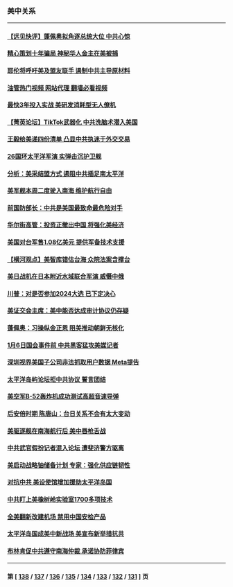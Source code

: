 ### 美中关系
---
#### [【远见快评】蓬佩奥拟角逐总统大位 中共心惊](../../pages/nf1412576/n13783855.md?07191245) 
#### [精心策划十年骗局 神秘华人金主在美被捕](../../pages/nf1412576/n13783926.md?07191245) 
#### [耶伦将呼吁美及盟友联手 遏制中共主导原材料](../../pages/nf1412576/n13783693.md?07191245) 
#### [油管热门视频 网站代理 翻墙必看视频](http://209.222.30.114:81/youtube.html?07191245)
#### [最快3年投入实战 美研发消耗型无人僚机](../../pages/nf1412576/n13783419.md?07191245) 
#### [【菁英论坛】TikTok武器化 中共洗脑术潜入美国](../../pages/nf1412576/n13782413.md?07191245) 
#### [王毅给美递四份清单 凸显中共执迷于外交交易](../../pages/nf1412576/n13782364.md?07191245) 
#### [26国环太平洋军演 实弹击沉护卫舰](../../pages/nf1412576/n13782416.md?07191245) 
#### [分析：美采结盟方式 遏阻中共插足南太平洋](../../pages/nf1412576/n13782119.md?07191245) 
#### [美军舰本周二度驶入南海 维护航行自由](../../pages/nf1412576/n13782091.md?07191245) 
#### [前国防部长：中共是美国最致命最危险对手](../../pages/nf1412576/n13781920.md?07191245) 
#### [华尔街高管：投资正撤出中国 将强化美经济](../../pages/nf1412576/n13782023.md?07191245) 
#### [美国对台军售1.08亿美元 提供军备技术支援](../../pages/nf1412576/n13781956.md?07191245) 
#### [【横河观点】美智库错估台海 众院法案含撑台](../../pages/nf1412576/n13781902.md?07191245) 
#### [美日战机在日本附近水域联合军演 威慑中俄](../../pages/nf1412576/n13781581.md?07191245) 
#### [川普：对是否参加2024大选 已下定决心](../../pages/nf1412576/n13781497.md?07191245) 
#### [美证交会主席：美中能否达成审计协议仍存疑](../../pages/nf1412576/n13781244.md?07191245) 
#### [蓬佩奥：习操纵金正恩 阻美推动朝鲜无核化](../../pages/nf1412576/n13781070.md?07191245) 
#### [1月6日国会事件前 中共黑客猛攻美媒记者](../../pages/nf1412576/n13780891.md?07191245) 
#### [深圳视界美国子公司非法抓取用户数据 Meta提告](../../pages/nf1412576/n13780952.md?07191245) 
#### [太平洋岛屿论坛拒中共协议 誓言团结](../../pages/nf1412576/n13780764.md?07191245) 
#### [美空军B-52轰炸机成功测试高超音速导弹](../../pages/nf1412576/n13780324.md?07191245) 
#### [后安倍时期 陈唐山：台日关系不会有太大变动](../../pages/nf1412576/n13780063.md?07191245) 
#### [美驱逐舰在南海航行后 美中唇枪舌战](../../pages/nf1412576/n13780060.md?07191245) 
#### [中共武官假扮记者混入论坛 遭斐济警方驱离](../../pages/nf1412576/n13780171.md?07191245) 
#### [美启动战略铀储备计划 专家：强化供应链韧性](../../pages/nf1412576/n13779792.md?07191245) 
#### [对抗中共 美设使馆增加援助太平洋岛国](../../pages/nf1412576/n13779696.md?07191245) 
#### [中共盯上美橡树岭实验室1700多项技术](../../pages/nf1412576/n13779432.md?07191245) 
#### [全美翻新改建机场 禁用中国安检产品](../../pages/nf1412576/n13779356.md?07191245) 
#### [太平洋岛国成美中新战场 美宣布新举措抗共](../../pages/nf1412576/n13779327.md?07191245) 
#### [布林肯促中共遵守南海仲裁 承诺协防菲律宾](../../pages/nf1412576/n13779175.md?07191245) 

---
#### 第 [ [138](./138.md?07191245) / [137](./137.md?07191245) / [136](./136.md?07191245) / [135](./135.md?07191245) / [134](./134.md?07191245) / [133](./133.md?07191245) / [132](./132.md?07191245) / [131](./131.md?07191245) ] 页
